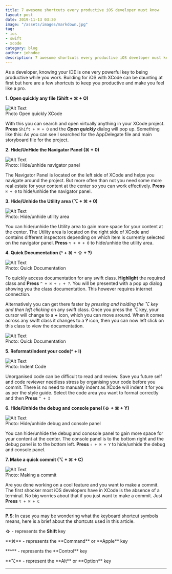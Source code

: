 ```yaml
---
title: 7 awesome shortcuts every productive iOS developer must know
layout: post
date: 2019-11-13 03:30
image: "/assets/images/markdown.jpg"
tag:
- ios
- swift
- xcode
category: blog
author: johndoe
description: 7 awesome shortcuts every productive iOS developer must know
---
```


As a developer, knowing your IDE is one very powerful key to being productive while you work. Building for iOS with XCode can be daunting at first but here are a few shortcuts to keep you productive and make you feel like a pro.

**1. Open quickly any file (Shift + ⌘ + O)**

<div>
        <img class="image" src="{{ site.url }}/assets/images/blog/open-quickly.gif" alt="Alt Text">
        <figcaption class="caption">Photo Open quickly XCode</figcaption>
    </div>
		
With this you can search and open virtually anything in your XCode project. **Press**  `Shift + ⌘ + O` and the ***Open quickly*** dialog will pop up. 
Something like this: As you can see I searched for the AppDelegate file and main storyboard file for the project.

**2. Hide/UnHide the Navigator  Panel (⌘ + 0)**

<div>
        <img class="image" src="{{ site.url }}/assets/images/blog/hide-unhide-navigator-panel.gif" alt="Alt Text">
        <figcaption class="caption">Photo: Hide/unhide navigator panel</figcaption>
    </div>

The Navigator Panel is located on the left side of XCode and helps you navigate around the project. But more often than not you need some more real estate for your content at the center so you can work effectively. **Press**  `⌘ + 0` to hide/unhide the navigator panel.

**3. Hide/Unhide the Utility area (⌥ + ⌘ + 0)**

<div>
        <img class="image" src="{{ site.url }}/assets/images/blog/hide-unhide-utilities.gif" alt="Alt Text">
        <figcaption class="caption">Photo: Hide/unhide utility area</figcaption>
    </div>

You can hide/unhide the Utility area to gain more space for your content at the center.
The Utility area is located on the right side of XCode and contains different inspectors depending on which item is currently selected on the navigator panel.
**Press** `⌥ + ⌘ + 0` to hide/unhide the utility area.

**4. Quick Documentation (^ + ⌘ + ⇧ + ?)**

<div>
        <img class="image" src="{{ site.url }}/assets/images/blog/quick-documentation.gif" alt="Alt Text">
        <figcaption class="caption">Photo: Quick Documentation</figcaption>
    </div>

To quickly access documentation for any swift class. **Highlight** the required class and **Press** `^ + ⌘ + ⇧ + ?`. You will be presented with a pop up dialog showing you the class documentation. This however requires internet connection.

Alternatively you can get there faster by *pressing and holding the ⌥ key and then left clicking* on any swift class. 
Once you press the ⌥ key, your cursor will change to a **+** icon, which you can move around. When it comes across any swift class it changes to a **?** icon, then you can now left click on this class to view the documentation.

<div>
        <img class="image" src="{{ site.url }}/assets/images/blog/show-documentation-2.gif" alt="Alt Text">
        <figcaption class="caption">Photo: Quick Documentation</figcaption>
    </div>

**5. Reformat/Indent your code(^ + I)**

<div>
        <img class="image" src="{{ site.url }}/assets/images/blog/indent-code.gif" alt="Alt Text">
        <figcaption class="caption">Photo: Indent Code</figcaption>
    </div>

Unorganised code can be difficult to read and review. Save you future self and code reviewer needless stress by organising your code before you commit. There is no need to manually indent as XCode will indent it for you as per the style guide.
Select the code area you want to format correctly and then **Press** `^ + I`

**6. Hide/Unhide the debug and console panel (⇧ + ⌘ + Y)**

<div>
        <img class="image" src="{{ site.url }}/assets/images/blog/hide-unhide-debug-panel.gif" alt="Alt Text">
        <figcaption class="caption">Photo: Hide/unhide debug and console panel</figcaption>
    </div>
		
You can hide/unhide the debug and conosole panel to gain more space for your content at the center. The console panel is to the bottom right and the debug panel is to the bottom left. 
**Press** `⇧ + ⌘ + Y` to hide/unhide the debug and console panel.

**7. Make a quick commit (⌥ + ⌘ + C)**

<div>
        <img class="image" src="{{ site.url }}/assets/images/blog/make-a-commit.gif" alt="Alt Text">
        <figcaption class="caption">Photo: Making a commit</figcaption>
    </div>

Are you done working on a cool feature and you want to make a commit. The first shocker most iOS developers have in XCode is the absence of a terminal. No big worries about that if you just want to make a commit.  Just **Press** `⌥ + ⌘ + C`

---

**P.S**: In case you may be wondering what the keyboard shortcut symbols means, here is a brief about the shortcuts used in this article.

**⇧** - represents the **Shift** key
<p></p>
**⌘** - represents the **Command** or **Apple** key
<p></p>
**^** - represents the **Control** key
<p></p>
**⌥** - represent the **Alt** or **Option** key

---
